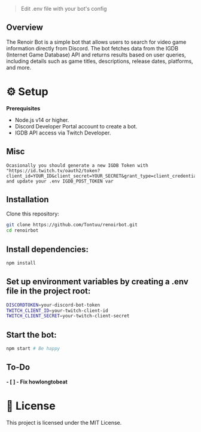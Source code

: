 > Edit .env file with your bot's config

## Overview
The Renoir Bot is a simple bot that allows users to search for video game information directly from Discord. The bot fetches data from the IGDB (Internet Game Database) API and returns results based on user queries, including details such as game titles, descriptions, release dates, platforms, and more.

# ⚙  Setup
**Prerequisites**
- Node.js v14 or higher.
- Discord Developer Portal account to create a bot.
- IGDB API access via Twitch Developer.

## Misc
```
Ocasionally you should generate a new IGDB Token with
"https://id.twitch.tv/oauth2/token?client_id=YOUR_ID&client_secret=YOUR_SECRET&grant_type=client_credentials"
and update your .env IGDB_POST_TOKEN var
```

## Installation
Clone this repository:
```bash
git clone https://github.com/Tontuu/renoirbot.git
cd renoirbot
```

## Install dependencies:
```bash
npm install
```

## Set up environment variables by creating a .env file in the project root:
```bash
DISCORDTOKEN=your-discord-bot-token
TWITCH_CLIENT_ID=your-twitch-client-id
TWITCH_CLIENT_SECRET=your-twitch-client-secret
```

## Start the bot:
```sh
npm start # Be happy
```

## To-Do
**- [ ] - Fix howlongtobeat**

# 📄 License
This project is licensed under the MIT License.